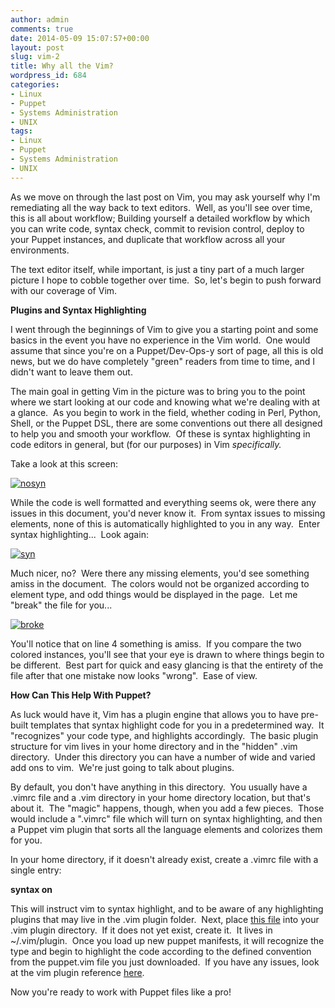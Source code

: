 ```yaml
---
author: admin
comments: true
date: 2014-05-09 15:07:57+00:00
layout: post
slug: vim-2
title: Why all the Vim?
wordpress_id: 684
categories:
- Linux
- Puppet
- Systems Administration
- UNIX
tags:
- Linux
- Puppet
- Systems Administration
- UNIX
---
```


As we move on through the last post on Vim, you may ask yourself why I'm remediating all the way back to text editors.  Well, as you'll see over time, this is all about workflow; Building yourself a detailed workflow by which you can write code, syntax check, commit to revision control, deploy to your Puppet instances, and duplicate that workflow across all your environments.

The text editor itself, while important, is just a tiny part of a much larger picture I hope to cobble together over time.  So, let's begin to push forward with our coverage of Vim.

**Plugins and Syntax Highlighting**

I went through the beginnings of Vim to give you a starting point and some basics in the event you have no experience in the Vim world.  One would assume that since you're on a Puppet/Dev-Ops-y sort of page, all this is old news, but we do have completely "green" readers from time to time, and I didn't want to leave them out.

The main goal in getting Vim in the picture was to bring you to the point where we start looking at our code and knowing what we're dealing with at a glance.  As you begin to work in the field, whether coding in Perl, Python, Shell, or the Puppet DSL, there are some conventions out there all designed to help you and smooth your workflow.  Of these is syntax highlighting in code editors in general, but (for our purposes) in Vim _specifically._

Take a look at this screen:

[![nosyn](http://questy.org/wp-content/uploads/2014/05/nosyn.png)](http://questy.org/wp-content/uploads/2014/05/nosyn.png)



While the code is well formatted and everything seems ok, were there any issues in this document, you'd never know it.  From syntax issues to missing elements, none of this is automatically highlighted to you in any way.  Enter syntax highlighting...  Look again:

[![syn](http://questy.org/wp-content/uploads/2014/05/syn.png)](http://questy.org/wp-content/uploads/2014/05/syn.png)



Much nicer, no?  Were there any missing elements, you'd see something amiss in the document.  The colors would not be organized according to element type, and odd things would be displayed in the page.  Let me "break" the file for you...

[![broke](http://questy.org/wp-content/uploads/2014/05/broke.png)](http://questy.org/wp-content/uploads/2014/05/broke.png)





You'll notice that on line 4 something is amiss.  If you compare the two colored instances, you'll see that your eye is drawn to where things begin to be different.  Best part for quick and easy glancing is that the entirety of the file after that one mistake now looks "wrong".  Ease of view.

**How Can This Help With Puppet?**

As luck would have it, Vim has a plugin engine that allows you to have pre-built templates that syntax highlight code for you in a predetermined way.  It "recognizes" your code type, and highlights accordingly.  The basic plugin structure for vim lives in your home directory and in the "hidden" .vim directory.  Under this directory you can have a number of wide and varied add ons to vim.  We're just going to talk about plugins.

By default, you don't have anything in this directory.  You usually have a .vimrc file and a .vim directory in your home directory location, but that's about it.  The "magic" happens, though, when you add a few pieces.  Those would include a ".vimrc" file which will turn on syntax highlighting, and then a Puppet vim plugin that sorts all the language elements and colorizes them for you.

In your home directory, if it doesn't already exist, create a .vimrc file with a single entry:


**syntax on**


This will instruct vim to syntax highlight, and to be aware of any highlighting plugins that may live in the .vim plugin folder.  Next, place [this file](http://questy.org/stuff/puppet/puppet.vim) into your .vim plugin directory.  If it does not yet exist, create it.  It lives in ~/.vim/plugin.  Once you load up new puppet manifests, it will recognize the type and begin to highlight the code according to the defined convention from the puppet.vim file you just downloaded.  If you have any issues, look at the vim plugin reference [here](http://vimdoc.sourceforge.net/htmldoc/usr_05.html).

Now you're ready to work with Puppet files like a pro!


